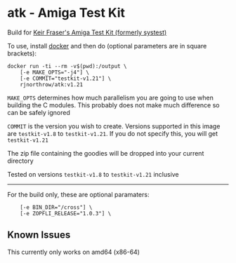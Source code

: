 # atk - Amiga Test Kit
Build for [Keir Fraser's Amiga Test Kit (formerly systest)](https://github.com/keirf/Amiga-Stuff)

To use, install [docker](https://docker.com/) and then do (optional parameters are in square brackets):

```
docker run -ti --rm -v$(pwd):/output \
    [-e MAKE_OPTS="-j4"] \
    [-e COMMIT="testkit-v1.21"] \
    rjnorthrow/atk:v1.21
```

`MAKE_OPTS` determines how much parallelism you are going to use when building the C modules. This probably does not make much difference so can be safely ignored

`COMMIT` is the version you wish to create. Versions supported in this image are `testkit-v1.8` to `testkit-v1.21`. If you do not specify this, you will get `testkit-v1.21`

The zip file containing the goodies will be dropped into your current directory

Tested on versions `testkit-v1.8` to `testkit-v1.21` inclusive


---
For the build only, these are optional paramaters:

```
    [-e BIN_DIR="/cross"] \
    [-e ZOPFLI_RELEASE="1.0.3"] \
```

Known Issues
------------
This currently only works on amd64 (x86-64)

